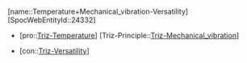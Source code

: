 ﻿---
type: TrizContradiction
aliases:
- Temperature+Mechanical_vibration-Versatility
license: CC BY-SA 4.0
copyright: https://github.com/SpocWeb
IsDeleted: false
IsReadOnly: false
Confidential: public
tags: 
- Triz/Contradiction
---
[name::Temperature+Mechanical_vibration-Versatility]
[SpocWebEntityId::24332]
+ [pro::[Triz-Temperature](tech/Triz/Parameter/Triz-Temperature.md)]
[Triz-Principle::[Triz-Mechanical_vibration](tech/Triz/Principle/Triz-Mechanical_vibration.md)]
- [con::[Triz-Versatility](tech/Triz/Parameter/Triz-Versatility.md)]

